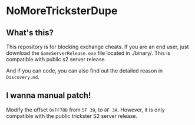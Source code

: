 # NoMoreTricksterDupe

## What's this?
This repository is for blocking exchange cheats. If you are an end user, just download the ``GameServerRelease.exe`` file located in ./binary/. This is compatible with public s2 server release.

And if you can code, you can also find out the detailed reason in ``Discovery.md``.

## I wanna manual patch!
Modify the offset ``0xFF70D`` from ``5F 39``, to ``8F 3A``. However, it is only compatible with the public trickster S2 server release.
